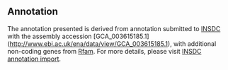 
Annotation
----------

The annotation presented is derived from annotation submitted to
[INSDC](http://www.insdc.org) with the assembly accession [GCA\_003615185.1]
(http://www.ebi.ac.uk/ena/data/view/GCA_003615185.1),
with additional non-coding genes from
[Rfam](http://rfam.xfam.org/). For more details, please visit [INSDC
annotation import](http://ensemblgenomes.org/info/data/insdc_annotation).
